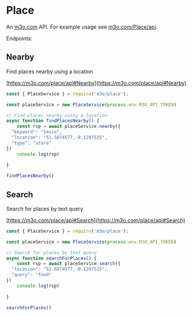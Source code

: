 # Place

An [m3o.com](https://m3o.com) API. For example usage see [m3o.com/Place/api](https://m3o.com/Place/api).

Endpoints:

## Nearby

Find places nearby using a location


[https://m3o.com/place/api#Nearby](https://m3o.com/place/api#Nearby)

```js
const { PlaceService } = require('m3o/place');

const placeService = new PlaceService(process.env.M3O_API_TOKEN)

// Find places nearby using a location
async function findPlacesNearby() {
	const rsp = await placeService.nearby({
  "keyword": "tesco",
  "location": "51.5074577,-0.1297515",
  "type": "store"
})
	console.log(rsp)
	
}

findPlacesNearby()
```
## Search

Search for places by text query


[https://m3o.com/place/api#Search](https://m3o.com/place/api#Search)

```js
const { PlaceService } = require('m3o/place');

const placeService = new PlaceService(process.env.M3O_API_TOKEN)

// Search for places by text query
async function searchForPlaces() {
	const rsp = await placeService.search({
  "location": "51.5074577,-0.1297515",
  "query": "food"
})
	console.log(rsp)
	
}

searchForPlaces()
```

